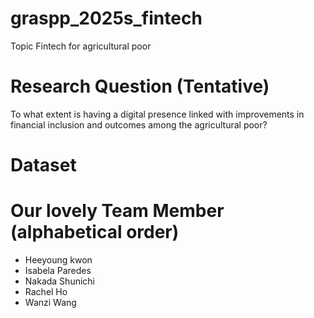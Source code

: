 # graspp_2025s_fintech
Topic
Fintech for agricultural poor

# Research Question (Tentative)
To what extent is having a digital presence linked with improvements in financial inclusion and outcomes among the agricultural poor?

# Dataset


# Our lovely Team Member (alphabetical order)
- Heeyoung kwon  
- Isabela Paredes  
- Nakada Shunichi  
- Rachel Ho  
- Wanzi Wang  

